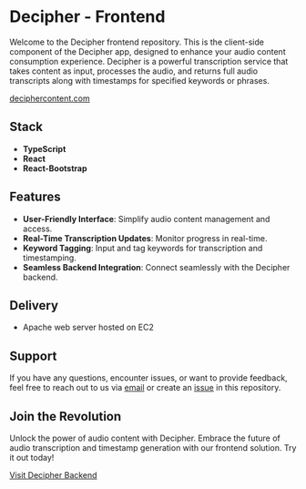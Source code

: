 # Decipher - Frontend

Welcome to the Decipher frontend repository. This is the client-side component of the Decipher app, designed to enhance your audio content consumption experience. Decipher is a powerful transcription service that takes content as input, processes the audio, and returns full audio transcripts along with timestamps for specified keywords or phrases.

[deciphercontent.com](https://deciphercontent.com)

## Stack

- **TypeScript**
- **React**
- **React-Bootstrap**

## Features

- **User-Friendly Interface**: Simplify audio content management and access.
- **Real-Time Transcription Updates**: Monitor progress in real-time.
- **Keyword Tagging**: Input and tag keywords for transcription and timestamping.
- **Seamless Backend Integration**: Connect seamlessly with the Decipher backend.

## Delivery

- Apache web server hosted on EC2

## Support

If you have any questions, encounter issues, or want to provide feedback, feel free to reach out to us via [email](mailto:chris.noble@oceangold.ca) or create an [issue](https://github.com/christopher-noble/decipher-frontend/issues) in this repository.

## Join the Revolution

Unlock the power of audio content with Decipher. Embrace the future of audio transcription and timestamp generation with our frontend solution. Try it out today!

[Visit Decipher Backend](https://github.com/christopher-noble/decipher-backend)

